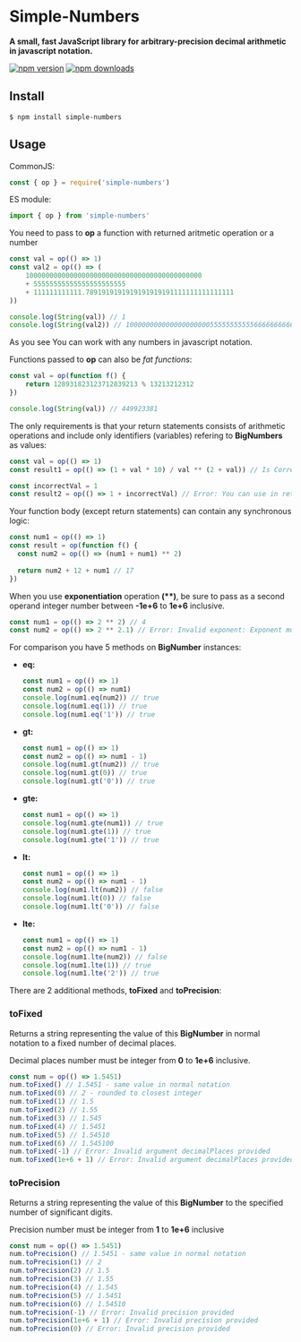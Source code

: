 # Simple-Numbers
**A small, fast JavaScript library for arbitrary-precision decimal arithmetic in javascript notation.**

[![npm version](https://img.shields.io/npm/v/simple-numbers.svg)](https://www.npmjs.com/package/simple-numbers)
[![npm downloads](https://img.shields.io/npm/dw/simple-numbers)](https://www.npmjs.com/package/simple-numbers)

## Install
`$ npm install simple-numbers`

## Usage
CommonJS:

```javascript
const { op } = require('simple-numbers')
```

ES module:

```javascript
import { op } from 'simple-numbers'
```

You need to pass to **op** a function with returned aritmetic operation or a number
```javascript
const val = op(() => 1)
const val2 = op(() => (
    10000000000000000000000000000000000000000000
    + 55555555555555555555555
    + 111111111111.7891919191919191919191111111111111111
))

console.log(String(val)) // 1
console.log(String(val2)) // 10000000000000000000055555555555666666666666.7891919191919191919191111111111111111
```
As you see You can work with any numbers in javascript notation.

Functions passed to **op** can also be _fat functions_:
```javascript
const val = op(function f() {
    return 128931823123712839213 % 13213212312
})

console.log(String(val)) // 449923381
```

The only requirements is that your return statements consists of arithmetic
operations and include only identifiers (variables) refering to **BigNumbers** as values:
```javascript
const val = op(() => 1)
const result1 = op(() => (1 + val * 10) / val ** (2 + val)) // Is Correct

const incorrectVal = 1
const result2 = op(() => 1 + incorrectVal) // Error: You can use in return statement only variables initialized with BigNumber value
```
Your function body (except return statements) can contain any synchronous logic:
```javascript
const num1 = op(() => 1)
const result = op(function f() {
  const num2 = op(() => (num1 + num1) ** 2)
  
  return num2 + 12 + num1 // 17
})
```
When you use **exponentiation** operation **(\*\*)**, be sure to pass
as a second operand integer number between **-1e+6** to **1e+6** inclusive.
```javascript
const num1 = op(() => 2 ** 2) // 4
const num2 = op(() => 2 ** 2.1) // Error: Invalid exponent: Exponent must be a JavaScript number integer in range - -1e+6 to 1e+6 inclusive
```

For comparison you have 5 methods on **BigNumber** instances:
- **eq:**
  ```javascript
  const num1 = op(() => 1)
  const num2 = op(() => num1)
  console.log(num1.eq(num2)) // true
  console.log(num1.eq(1)) // true
  console.log(num1.eq('1')) // true
  ```
- **gt:**
  ```javascript
  const num1 = op(() => 1)
  const num2 = op(() => num1 - 1)
  console.log(num1.gt(num2)) // true
  console.log(num1.gt(0)) // true
  console.log(num1.gt('0')) // true
  ```
- **gte:**
  ```javascript
  const num1 = op(() => 1)
  console.log(num1.gte(num1)) // true
  console.log(num1.gte(1)) // true
  console.log(num1.gte('1')) // true
  ```
- **lt:**
  ```javascript
  const num1 = op(() => 1)
  const num2 = op(() => num1 - 1)
  console.log(num1.lt(num2)) // false
  console.log(num1.lt(0)) // false
  console.log(num1.lt('0')) // false
  ```
- **lte:**
  ```javascript
  const num1 = op(() => 1)
  const num2 = op(() => num1 - 1)
  console.log(num1.lte(num2)) // false
  console.log(num1.lte(1)) // true
  console.log(num1.lte('2')) // true
  ```

There are 2 additional methods, **toFixed** and **toPrecision**:
### toFixed
Returns a string representing the value of this **BigNumber** in normal notation to a fixed number of decimal places.

Decimal places number must be integer from **0** to **1e+6** inclusive.
```javascript
const num = op(() => 1.5451)
num.toFixed() // 1.5451 - same value in normal notation
num.toFixed(0) // 2 - rounded to closest integer
num.toFixed(1) // 1.5
num.toFixed(2) // 1.55
num.toFixed(3) // 1.545
num.toFixed(4) // 1.5451
num.toFixed(5) // 1.54510
num.toFixed(6) // 1.545100
num.toFixed(-1) // Error: Invalid argument decimalPlaces provided
num.toFixed(1e+6 + 1) // Error: Invalid argument decimalPlaces provided
```
### toPrecision
Returns a string representing the value of this **BigNumber** to the specified number of significant digits.

Precision number must be integer from **1** to **1e+6** inclusive
```javascript
const num = op(() => 1.5451)
num.toPrecision() // 1.5451 - same value in normal notation
num.toPrecision(1) // 2
num.toPrecision(2) // 1.5
num.toPrecision(3) // 1.55
num.toPrecision(4) // 1.545
num.toPrecision(5) // 1.5451
num.toPrecision(6) // 1.54510
num.toPrecision(-1) // Error: Invalid precision provided
num.toPrecision(1e+6 + 1) // Error: Invalid precision provided
num.toPrecision(0) // Error: Invalid precision provided
```